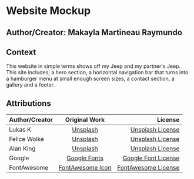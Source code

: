 # Website Mockup
## Author/Creator: Makayla Martineau Raymundo
## Context
This website in simple terms shows off my Jeep and my partner's Jeep. This site includes; a hero section, a horizontal navigation bar that turns into a hamburger menu at small enough screen sizes, a contact section, a gallery and a footer.

## Attributions
| Author/Creator| Original Work          | License  |
| ------------- |:-------------:|---------:|
|Lukas K | [Unsplash](https://unsplash.com/photos/03G6xINyvwA) |[Unsplash License](https://unsplash.com/license)|
|Felice Wolke | [Unsplash](https://unsplash.com/photos/tafH41VpVH8) |[Unsplash License](https://unsplash.com/license)|
|Alan King | [Unsplash](https://unsplash.com/photos/KZv7w34tluA) |[Unsplash License](https://unsplash.com/license)|
|Google | [Google Fonts](https://fonts.google.com/?preview.text_type=custom) |[Google Font License](https://fonts.google.com/attribution)|
|FontAwesome | [FontAwesome Icon](https://fontawesome.com/icons/bars?style=solid) |[FontAwesome License](https://fontawesome.com/license#license)|
